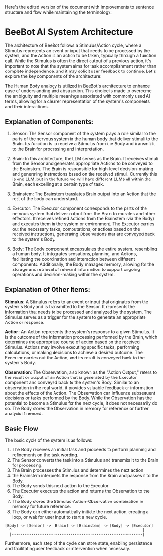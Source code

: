 Here's the edited version of the document with improvements to sentence structure and flow while maintaining the
terminology:

# BeeBot AI System Architecture

The architecture of BeeBot follows a Stimulus/Action cycle, where a Stimulus represents an event or input that needs to
be processed by the system, and the Action is an action to be taken, typically through a function call. While the
Stimulus is often the direct output of a previous action, it's important to note that the system aims for task
accomplishment rather than complete independence, and it may solicit user feedback to continue. Let's explore the key
components of the architecture:

The Human Body analogy is utilized in BeeBot's architecture to enhance ease of understanding and abstraction. This
choice is made to overcome the ambiguity and multiple meanings associated with commonly used AI terms, allowing for a
clearer representation of the system's components and their interactions.

## Explanation of Components:

1. Sensor: The Sensor component of the system plays a role similar to the parts of the nervous system in the human body
   that deliver stimuli to the Brain. Its function is to receive a Stimulus from the Body and transmit it to the Brain
   for processing and interpretation.

2. Brain: In this architecture, the LLM serves as the Brain. It receives stimuli from the Sensor and generates
   appropriate Actions to be conveyed to the Brainstem. The Brain is responsible for high-level decision-making and
   generating instructions based on the received stimuli. Currently this is one LLM, but in the future we will have
   different LLMs all within the Brain, each excelling at a certain type of task.

3. Brainstem: The Brainstem translates Brain output into an Action that the rest of the body can understand.

4. Executor: The Executor component corresponds to the parts of the nervous system that deliver output from the Brain to
   muscles and other effectors. It receives refined Actions from the Brainstem (via the Body) and executes them in the
   system or environment. The Executor carries out the necessary tasks, computations, or actions based on the received
   instructions, generating Observations that are conveyed back to the system's Body.

5. Body: The Body component encapsulates the entire system, resembling a human body. It integrates sensations, planning,
   and Actions, facilitating the coordination and interaction between different components. Additionally, the Body
   manages memory, allowing for the storage and retrieval of relevant information to support ongoing operations and
   decision-making within the system.

## Explanation of Other Items:

**Stimulus**: A Stimulus refers to an event or input that originates from the system's Body and is transmitted to the
Sensor. It represents the information that needs to be processed and analyzed by the system. The Stimulus serves as a
trigger for the system to generate an appropriate Action or response.

**Action**: An Action represents the system's response to a given Stimulus. It is the outcome of the information
processing performed by the Brain, which determines the appropriate course of action based on the received Stimulus.
Actions may involve executing specific tasks, performing calculations, or making decisions to achieve a desired outcome.
The Executor carries out the Action, and its result is conveyed back to the system's Body.

**Observation**: The Observation, also known as the "Action Output," refers to the result or output of an Action that is
generated by the Executor component and conveyed back to the system's Body. Similar to an observation in the real world,
it provides valuable feedback or information about the effects of the Action. The Observation can influence subsequent
decisions or tasks performed by the Body. While the Observation has the potential to become a Stimulus for the next
cycle, it does not necessarily do so. The Body stores the Observation in memory for reference or further analysis if
needed.

## Basic Flow

The basic cycle of the system is as follows:

1. The Body receives an initial task and proceeds to perform planning and refinements on the task wording.
2. The Sensor converts the task into a Stimulus and transmits it to the Brain for processing.
3. The Brain processes the Stimulus and determines the next action .
4. the Brainstem interprets the response from the Brain and passes it to the Body.
5. The Body sends this next action to the Executor.
6. The Executor executes the action and returns the Observation to the Body.
7. The Body stores the Stimulus-Action-Observation combination in memory for future reference.
8. The Body can either automatically initiate the next action, creating a loop, or wait for user input to start a new
   cycle.

```
[Body] -> [Sensor] -> [Brain] -> [Brainstem] -> [Body] -> [Executor]
  ^                                                            |
  |------------------------------------------------------------|
```

Furthermore, each step of the cycle can store state, enabling persistence and facilitating user feedback or intervention
when necessary.